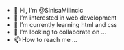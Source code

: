 - 👋 Hi, I’m @SinisaMilincic
- 👀 I’m interested in web development
- 🌱 I’m currently learning html and css
- 💞️ I’m looking to collaborate on ...
- 📫 How to reach me ...

<!---
SinisaMilincic/SinisaMilincic is a ✨ special ✨ repository because its `README.md` (this file) appears on your GitHub profile.
You can click the Preview link to take a look at your changes.
--->
